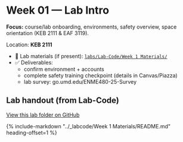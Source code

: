 # Week 01 — Lab Intro

**Focus:** course/lab onboarding, environments, safety overview, space orientation (KEB 2111 & EAF 3119).

Location: **KEB 2111**

- 📁 Lab materials (if present): [`labs/Lab-Code/Week 1 Materials/`](../Lab-Code/Week%201%20Materials/)
- ✅ Deliverables:
  - confirm environment + accounts
  - complete safety training checkpoint (details in Canvas/Piazza)
  - lab survey: go.umd.edu/ENME480-25-Survey

<!-- Inline README later:
--8<-- "labs/Lab-Code/Week 1 Materials/README.md"
-->

<!-- BEGIN:AUTO-INCLUDE-README -->
## Lab handout (from Lab-Code)

[View this lab folder on GitHub](https://github.com/ENME480/Lab-Code/tree/main/Week%201%20Materials)

{% include-markdown "../_labcode/Week 1 Materials/README.md" heading-offset=1 %}
<!-- END:AUTO-INCLUDE-README -->
